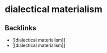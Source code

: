# dialectical materialism



<a id="org71695a8"></a>

## Backlinks

-   [[dialectical materialism]]
-   [[dialectical materialism]]
